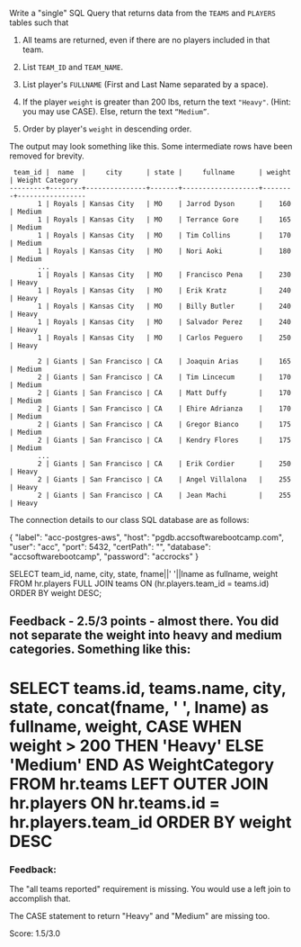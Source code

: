  Write a "single" SQL Query that returns data from the `TEAMS` and `PLAYERS` tables such that

1. All teams are returned, even if there are no players included in that team.

2. List `TEAM_ID` and `TEAM_NAME`.

3. List player's `FULLNAME` (First and Last Name separated by a space).

4. If the player `weight` is greater than 200 lbs, return the text `"Heavy"`.  (Hint: you may use CASE).  Else, return the text `“Medium”`.

5. Order by player's `weight` in descending order.

The output may look something like this. Some intermediate rows have been removed for brevity.

```
 team_id |  name  |     city      | state |     fullname      | weight | Weight Category
---------+--------+---------------+-------+-------------------+--------+-----------------
       1 | Royals | Kansas City   | MO    | Jarrod Dyson      |    160 | Medium
       1 | Royals | Kansas City   | MO    | Terrance Gore     |    165 | Medium
       1 | Royals | Kansas City   | MO    | Tim Collins       |    170 | Medium
       1 | Royals | Kansas City   | MO    | Nori Aoki         |    180 | Medium
       ...
       1 | Royals | Kansas City   | MO    | Francisco Pena    |    230 | Heavy
       1 | Royals | Kansas City   | MO    | Erik Kratz        |    240 | Heavy
       1 | Royals | Kansas City   | MO    | Billy Butler      |    240 | Heavy
       1 | Royals | Kansas City   | MO    | Salvador Perez    |    240 | Heavy
       1 | Royals | Kansas City   | MO    | Carlos Peguero    |    250 | Heavy

       2 | Giants | San Francisco | CA    | Joaquin Arias     |    165 | Medium
       2 | Giants | San Francisco | CA    | Tim Lincecum      |    170 | Medium
       2 | Giants | San Francisco | CA    | Matt Duffy        |    170 | Medium
       2 | Giants | San Francisco | CA    | Ehire Adrianza    |    170 | Medium
       2 | Giants | San Francisco | CA    | Gregor Bianco     |    175 | Medium
       2 | Giants | San Francisco | CA    | Kendry Flores     |    175 | Medium
       ...
       2 | Giants | San Francisco | CA    | Erik Cordier      |    250 | Heavy
       2 | Giants | San Francisco | CA    | Angel Villalona   |    255 | Heavy
       2 | Giants | San Francisco | CA    | Jean Machi        |    255 | Heavy
```


The connection details to our class SQL database are as follows:

{
  "label": "acc-postgres-aws",
  "host": "pgdb.accsoftwarebootcamp.com",
  "user": "acc",
  "port": 5432,
  "certPath": "",
  "database": "accsoftwarebootcamp",
  "password": "accrocks"
}



SELECT 
team_id,
name, 
city,
state,
fname||' '||lname as fullname,
weight
FROM hr.players
FULL JOIN teams
ON (hr.players.team_id = teams.id)
ORDER BY weight DESC;

## Feedback - 2.5/3 points - almost there. You did not separate the weight into heavy and medium categories. Something like this:

SELECT teams.id, teams.name, city, state, concat(fname, ' ', lname) as fullname, weight,
CASE
    WHEN weight > 200 THEN 'Heavy'
    ELSE 'Medium'
END AS WeightCategory
FROM hr.teams
LEFT OUTER JOIN hr.players
ON hr.teams.id = hr.players.team_id
ORDER BY weight DESC
=======

### Feedback:
The "all teams reported" requirement is missing. You would use a left join to accomplish that.

The CASE statement to return "Heavy" and "Medium" are missing too.

Score: 1.5/3.0

